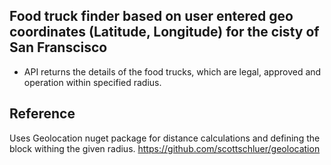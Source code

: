 ## Food truck finder based on user entered geo coordinates (Latitude, Longitude) for the cisty of San Franscisco
 - API returns the details of the food trucks, which are legal, approved and operation within specified radius.
## Reference 
Uses Geolocation nuget package for distance calculations and defining the block withing the given radius.
https://github.com/scottschluer/geolocation